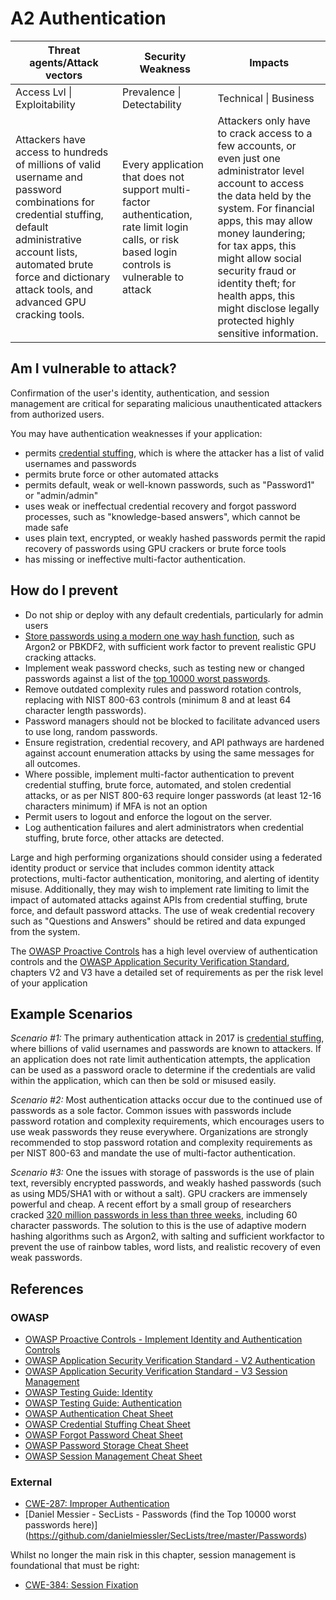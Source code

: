 # A2 Authentication

| Threat agents/Attack vectors | Security Weakness           | Impacts               |
| -- | -- | -- |
| Access Lvl \| Exploitability | Prevalence \| Detectability | Technical \| Business |
| Attackers have access to hundreds of millions of valid username and password combinations for credential stuffing, default administrative account lists, automated brute force and dictionary attack tools, and advanced GPU cracking tools. | Every application that does not support multi-factor authentication, rate limit login calls, or risk based login controls is vulnerable to attack | Attackers only have to crack access to a few accounts, or even just one administrator level account to access the data held by the system. For financial apps, this may allow money laundering; for tax apps, this might allow social security fraud or identity theft; for health apps, this might disclose legally protected highly sensitive information. |

## Am I vulnerable to attack?

Confirmation of the user's identity, authentication, and session management are critical for separating malicious unauthenticated attackers from authorized users. 

You may have authentication weaknesses if your application:

* permits [credential stuffing](https://www.owasp.org/index.php/Credential_stuffing), which is where the attacker has a list of valid usernames and passwords
* permits brute force or other automated attacks
* permits default, weak or well-known passwords, such as "Password1" or "admin/admin"
* uses weak or ineffectual credential recovery and forgot password processes, such as "knowledge-based answers", which cannot be made safe
* uses plain text, encrypted, or weakly hashed passwords permit the rapid recovery of passwords using GPU crackers or brute force tools
* has missing or ineffective multi-factor authentication.

## How do I prevent

* Do not ship or deploy with any default credentials, particularly for admin users
* [Store passwords using a modern one way hash function](https://www.owasp.org/index.php/Password_Storage_Cheat_Sheet#Leverage_an_adaptive_one-way_function), such as Argon2 or PBKDF2, with sufficient work factor to prevent realistic GPU cracking attacks.
* Implement weak password checks, such as testing new or changed passwords against a list of the [top 10000 worst passwords](https://github.com/danielmiessler/SecLists/tree/master/Passwords).
* Remove outdated complexity rules and password rotation controls, replacing with NIST 800-63 controls (minimum 8 and at least 64 character length passwords).
* Password managers should not be blocked to facilitate advanced users to use long, random passwords. 
* Ensure registration, credential recovery, and API pathways are hardened against account enumeration attacks by using the same messages for all outcomes. 
* Where possible, implement multi-factor authentication to prevent credential stuffing, brute force, automated, and stolen credential attacks, or as per NIST 800-63 require longer passwords (at least 12-16 characters minimum) if MFA is not an option
* Permit users to logout and enforce the logout on the server.
* Log authentication failures and alert administrators when credential stuffing, brute force, other attacks are detected.

Large and high performing organizations should consider using a federated identity product or service that includes common identity attack protections, multi-factor authentication, monitoring, and alerting of identity misuse. Additionally, they may wish to implement rate limiting to limit the impact of automated attacks against APIs from credential stuffing, brute force, and default password attacks. The use of weak credential recovery such as "Questions and Answers" should be retired and data expunged from the system. 

The [OWASP Proactive Controls](https://www.owasp.org/index.php/OWASP_Proactive_Controls#5:_Implement_Identity_and_Authentication_Controls) has a high level overview of authentication controls and the [OWASP Application Security Verification Standard](https://www.owasp.org/index.php/Category:OWASP_Application_Security_Verification_Standard_Project#tab=Home), chapters V2 and V3 have a detailed set of requirements as per the risk level of your application

## Example Scenarios

*Scenario #1:* The primary authentication attack in 2017 is [credential stuffing](https://www.owasp.org/index.php/Credential_stuffing), where billions of valid usernames and passwords are known to attackers. If an application does not rate limit authentication attempts, the application can be used as a password oracle to determine if the credentials are valid within the application, which can then be sold or misused easily.

*Scenario #2:* Most authentication attacks occur due to the continued use of passwords as a sole factor. Common issues with passwords include password rotation and complexity requirements, which encourages users to use weak passwords they reuse everywhere. Organizations are strongly recommended to stop password rotation and complexity requirements as per NIST 800-63 and mandate the use of multi-factor authentication.

*Scenario #3:* One the issues with storage of passwords is the use of plain text, reversibly encrypted passwords, and weakly hashed passwords (such as using MD5/SHA1 with or without a salt). GPU crackers are immensely powerful and cheap. A recent effort by a small group of researchers cracked [320 million passwords in less than three weeks](https://cynosureprime.blogspot.com.au/2017/08/320-million-hashes-exposed.html), including 60 character passwords. The solution to this is the use of adaptive modern hashing algorithms such as Argon2, with salting and sufficient workfactor to prevent the use of rainbow tables, word lists, and realistic recovery of even weak passwords. 

## References

### OWASP 
* [OWASP Proactive Controls - Implement Identity and Authentication Controls](https://www.owasp.org/index.php/OWASP_Proactive_Controls#5:_Implement_Identity_and_Authentication_Controls)
* [OWASP Application Security Verification Standard - V2 Authentication](https://www.owasp.org/index.php/Category:OWASP_Application_Security_Verification_Standard_Project#tab=Home)
* [OWASP Application Security Verification Standard - V3 Session Management](https://www.owasp.org/index.php/Category:OWASP_Application_Security_Verification_Standard_Project#tab=Home)
* [OWASP Testing Guide: Identity](https://www.owasp.org/index.php/Testing_Identity_Management)
* [OWASP Testing Guide: Authentication](https://www.owasp.org/index.php/Testing_for_authentication)
* [OWASP Authentication Cheat Sheet](https://www.owasp.org/index.php/Authentication_Cheat_Sheet)
* [OWASP Credential Stuffing Cheat Sheet](https://www.owasp.org/index.php/Credential_Stuffing_Prevention_Cheat_Sheet)
* [OWASP Forgot Password Cheat Sheet](https://www.owasp.org/index.php/Forgot_Password_Cheat_Sheet)
* [OWASP Password Storage Cheat Sheet](https://www.owasp.org/index.php/Password_Storage_Cheat_Sheet)
* [OWASP Session Management Cheat Sheet](https://www.owasp.org/index.php/Session_Management_Cheat_Sheet)

### External

* [CWE-287: Improper Authentication](https://cwe.mitre.org/data/definitions/287.html)
* [Daniel Messier - SecLists - Passwords (find the Top 10000 worst passwords here)] (https://github.com/danielmiessler/SecLists/tree/master/Passwords)

Whilst no longer the main risk in this chapter, session management is foundational that must be right:
* [CWE-384: Session Fixation](https://cwe.mitre.org/data/definitions/384.html)
